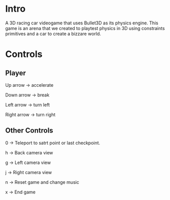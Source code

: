 # Intro
A 3D racing car videogame that uses Bullet3D as its physics engine.
This game is an arena that we created to playtest physics in 3D using constraints primitives and a car to create a bizzare world.

# Controls

## Player
 
Up arrow -> accelerate

Down arrow -> break

Left arrow -> turn left 

Right arrow -> turn right

##  Other Controls

0 -> Teleport to satrt point or last checkpoint.

h -> Back camera view

g -> Left camera view

j -> Right camera view

n -> Reset game and change music

x -> End game



